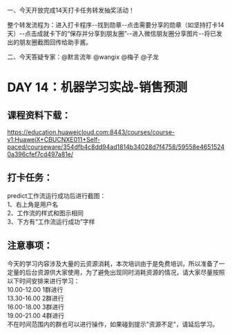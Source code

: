 一、今天开放完成14天打卡任务转发抽奖活动！

整个转发流程为：进入打卡程序--找到勋章--点击需要分享的勋章（如坚持打卡14天）--点击成就卡下的“保存并分享到朋友圈”--进入微信朋友圈分享图片--将已发出的朋友圈截图回传给助手酱。

二、今天答疑专家：@默言流年 @wangix @梅子 @子龙

# DAY 14：机器学习实战-销售预测

## 课程资料下载：
https://education.huaweicloud.com:8443/courses/course-v1:HuaweiX+CBUCNXE011+Self-paced/courseware/354dfb4c8dd94ad1814b34028d7f4758/59558e46515240a396cfef7cd497a81e/

## 打卡任务：   
predict工作流运行成功后进行截图：   
1、右上角是用户名   
2、工作流的样式和图示相同   
3、下方有“工作流运行成功”字样   


## 注意事项：
今天的学习内容涉及大量的云资源消耗，本次培训由于是免费培训，所以准备了一定量的后台资源供大家使用，为了避免出现同时消耗资源的情况，请大家尽量按照以下时间安排来进行学习：   
10.00-12.00 1群进行   
13.30-16.00 2群进行   
16.00-18.00 3群进行   
19.00-21.00 4群进行   
不在时间范围内的群也可以进行操作，如果碰到提示"资源不足"，请延后学习。   
